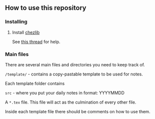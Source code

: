 ## How to use this repository

### Installing

1. Install [chezlib](https://github.com/chezbgone/chez-sty)

   See [this thread](https://tex.stackexchange.com/questions/1137/where-do-i-place-my-own-sty-or-cls-files-to-make-them-available-to-all-my-te) for help.

### Main files

There are several main files and directories you need to keep track of.

`/template/` - contains a copy-pastable template to be used for notes.

Each template folder contains

`src` - where you put your daily notes in format: YYYYMMDD

A `*.tex` file. This file will act as the culmination of every other file.

Inside each template file there should be comments on how to use them.